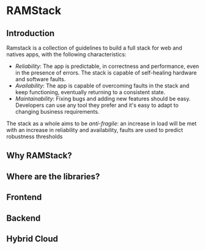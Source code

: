# RAMStack
## Introduction

Ramstack is a collection of guidelines to build a full stack for web and natives apps, with the following characteristics:

 - *Reliability*: The app is predictable, in correctness and performance, even in the presence of errors. The stack is capable of self-healing hardware and software faults.
 - *Availability*:  The app is capable of overcoming faults in the stack and keep functioning, eventually returning to a consistent state. 
 - *Maintainability*: Fixing bugs and adding new features should be easy. Developers can use any tool they prefer and it's easy to adapt to changing business requirements.

The stack as a whole aims to be *anti-fragile*: an increase in load will be met with an increase in reliability and availability, faults are used to predict robustness thresholds

## Why RAMStack?

###

## Where are the libraries?

## Frontend

## Backend

## Hybrid Cloud


<!--stackedit_data:
eyJoaXN0b3J5IjpbLTE3MzQzNTcxOCwtOTc3NDU2NDI2LDgxNz
MxMDAzNiwzMzY0MDc3OTcsLTIwMDQzNDA1OSwtMTg3NzU5NTI3
NV19
-->